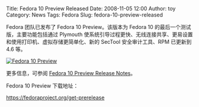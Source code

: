 Title: Fedora 10 Preview Released
Date: 2008-11-05 12:00
Author: toy
Category: News
Tags: Fedora
Slug: fedora-10-preview-released

Fedora 团队已发布了 Fedora 10 Preview。该版本为 Fedora 10
的最后一个测试版，主要功能包括通过 Plymouth
使系统引导过程更快、无线连接共享、更易设置和使用打印机、虚拟存储更简单化、新的
SecTool 安全审计工具、RPM 已更新到 4.6 等。

[![Fedora 10
Preview](http://i.linuxtoy.org/i/2008/11/fedora-10-preview-thumb.png)](http://i.linuxtoy.org/i/2008/11/fedora-10-preview.png)

更多信息，可参阅 [Fedora 10 Preview Release
Notes](http://docs.fedoraproject.org/release-notes/f10preview/en_US/index.html)。

Fedora 10 Preview 下载地址：

<https://fedoraproject.org/get-prerelease>
